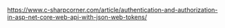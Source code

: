 https://www.c-sharpcorner.com/article/authentication-and-authorization-in-asp-net-core-web-api-with-json-web-tokens/

